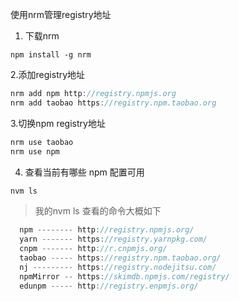 使用nrm管理registry地址

1. 下载nrm  

```javascrript
npm install -g nrm
```

2.添加registry地址

```javascript
nrm add npm http://registry.npmjs.org
nrm add taobao https://registry.npm.taobao.org
```
3.切换npm registry地址

```javascript
nrm use taobao
nrm use npm
```

4. 查看当前有哪些 npm 配置可用

```javascript
nvm ls
```

> 我的nvm ls 查看的命令大概如下
```javascript
  npm -------- http://registry.npmjs.org/
  yarn ------- https://registry.yarnpkg.com/
  cnpm ------- http://r.cnpmjs.org/
  taobao ----- https://registry.npm.taobao.org/
  nj --------- https://registry.nodejitsu.com/
  npmMirror -- https://skimdb.npmjs.com/registry/
  edunpm ----- http://registry.enpmjs.org/
```
